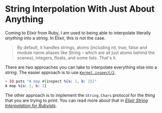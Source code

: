 # String Interpolation With Just About Anything

Coming to Elixir from Ruby, I am used to being able to interpolate literally
_anything_ into a string. In Elixir, this is not the case.

> By default, it handles strings, atoms (including nil, true, false and
> module name aliases like String – which are all just atoms behind the
> scenes), integers, floats, and some lists. That's it.

There are two approaches you can take to interpolate everything else into a
string. The easier approach is to use
[`Kernel.inspect/2`](http://elixir-lang.org/docs/stable/elixir/Kernel.html#inspect/2).

```elixir
> IO.puts "A map #{inspect %{a: 1, b: 2}}"
A map %{a: 1, b: 2}
```

The other approach is to implement the `String.Chars` protocol for the thing
that you are trying to print. You can read more about that in [_Elixir
String Interpolation for
Rubyists_](http://thepugautomatic.com/2016/01/elixir-string-interpolation-for-the-rubyist/).
